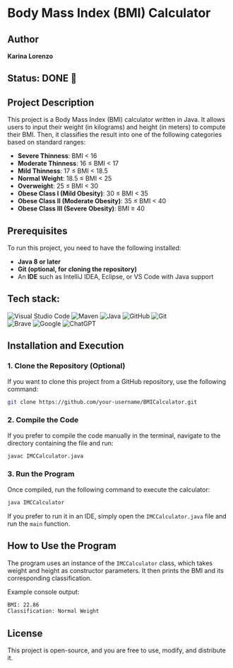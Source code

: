 # Body Mass Index (BMI) Calculator

## Author
**Karina Lorenzo**
  
## Status: DONE 👾

## Project Description
This project is a Body Mass Index (BMI) calculator written in Java. It allows users to input their weight (in kilograms) and height (in meters) to compute their BMI. Then, it classifies the result into one of the following categories based on standard ranges:

- **Severe Thinness**: BMI < 16
- **Moderate Thinness**: 16 ≤ BMI < 17
- **Mild Thinness**: 17 ≤ BMI < 18.5
- **Normal Weight**: 18.5 ≤ BMI < 25
- **Overweight**: 25 ≤ BMI < 30
- **Obese Class I (Mild Obesity)**: 30 ≤ BMI < 35
- **Obese Class II (Moderate Obesity)**: 35 ≤ BMI < 40
- **Obese Class III (Severe Obesity)**: BMI ≥ 40

## Prerequisites
To run this project, you need to have the following installed:
- **Java 8 or later**
- **Git (optional, for cloning the repository)**
- An **IDE** such as IntelliJ IDEA, Eclipse, or VS Code with Java support

## Tech stack:

![Visual Studio Code](https://img.shields.io/badge/-Visual_Studio_Code-007ACC?logo=visual-studio-code&logoColor=white&style=flat)
![Maven](https://img.shields.io/badge/-Maven-C71A36?logo=apache-maven&logoColor=white&style=flat)
![Java](https://img.shields.io/badge/-Java-007396?logo=java&logoColor=white&style=flat)
![GitHub](https://img.shields.io/badge/-GitHub-181717?logo=github&logoColor=white&style=flat)
![Git](https://img.shields.io/badge/-Git-F05032?logo=git&logoColor=white&style=flat)  
![Brave](https://img.shields.io/badge/-Brave-FB542B?logo=brave&logoColor=white&style=flat)
![Google](https://img.shields.io/badge/-Google-4285F4?logo=google&logoColor=white&style=flat)
![ChatGPT](https://img.shields.io/badge/-ChatGPT-10A37F?logo=openai&logoColor=white&style=flat)

## Installation and Execution
### 1. Clone the Repository (Optional)
If you want to clone this project from a GitHub repository, use the following command:

```sh
git clone https://github.com/your-username/BMICalculator.git
```

### 2. Compile the Code
If you prefer to compile the code manually in the terminal, navigate to the directory containing the file and run:

```sh
javac IMCCalculator.java
```

### 3. Run the Program
Once compiled, run the following command to execute the calculator:

```sh
java IMCCalculator
```

If you prefer to run it in an IDE, simply open the `IMCCalculator.java` file and run the `main` function.

## How to Use the Program
The program uses an instance of the `IMCCalculator` class, which takes weight and height as constructor parameters. It then prints the BMI and its corresponding classification.

Example console output:
```sh
BMI: 22.86
Classification: Normal Weight
```





## License
This project is open-source, and you are free to use, modify, and distribute it.

